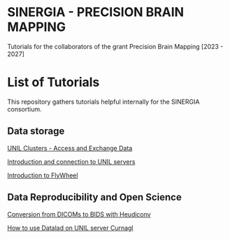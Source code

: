﻿
# SINERGIA - PRECISION BRAIN MAPPING

Tutorials for the collaborators of the grant Precision Brain Mapping [2023 - 2027]



# List of Tutorials

This repository gathers tutorials helpful internally for the SINERGIA consortium.

## Data storage

<a href="https://github.com/Sinergia-Consortium-Precision-Mapping/Tutorials/blob/main/Access_UNILstorage.md"> UNIL Clusters - Access and Exchange Data </a>

<a href="https://docs.google.com/presentation/d/1ZWwcAsGAr1E9JHzm2_QTaDomR5hfqQ7unxlJM0U08Xw/edit#slide=id.p"> Introduction and connection to UNIL servers </a>

<a href="https://docs.google.com/presentation/d/1R1gflAF9BO8bVpxp9-lGcZETydWx-ZvwLaDTxDDPzJQ/edit#slide=id.g275d53cac55_0_5"> Introduction to FlyWheel </a>


## Data Reproducibility and Open Science

<a href="https://docs.google.com/presentation/d/16TDu_oTFkY_mekpkHOHxHfU2ZsNvmQvCG32i4ZVRV5c/edit#slide=id.g275cec3b009_0_20"> Conversion from DICOMs to BIDS with Heudiconv </a>

<a href="https://docs.google.com/presentation/d/1DPdWmoI3m5hnBlztRSs2s-DSSOp4uRmKr-6kJ5ltmAs/edit#slide=id.g275f4cb9f81_1_79"> How to use Datalad on UNIL server Curnagl </a>